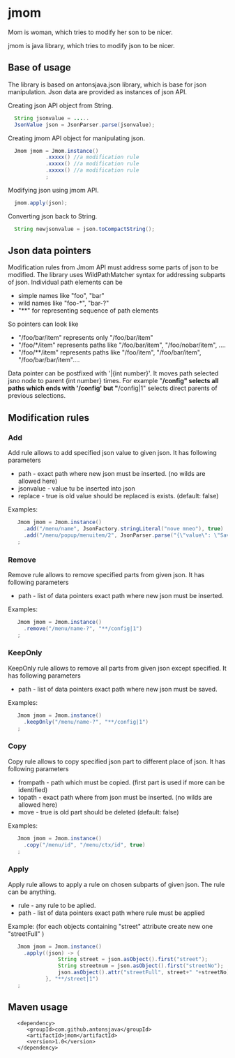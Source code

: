 
# jmom

 Mom is woman, which tries to modify her son to be nicer.

 jmom is java library, which tries to modify json to be nicer.

## Base of usage

 The library is based on antonsjava.json library, which is base for json
 manipulation. Json data are provided as instances of json API.

 Creating json API object from String.
```java
  String jsonvalue = .....
  JsonValue json = JsonParser.parse(jsonvalue);
```
 Creating jmom API object for manipulating json.
```java
  Jmom jmom = Jmom.instance()
            .xxxxx() //a modification rule
            .xxxxx() //a modification rule
            .xxxxx() //a modification rule
            ;
```
 Modifying json using jmom API.
```java
  jmom.apply(json);
```
 Converting json back to String.
```java
  String newjsonvalue = json.toCompactString();
```

## Json data pointers

 Modification rules from Jmom API must address some parts of json to be modified.
 The library uses WildPathMatcher syntax for addressing subparts of json.
 Individual path elements can be
  - simple names like "foo", "bar"
  - wild names like "foo-*", "bar-?" 
  - "**" for representing sequence of path elements	 

 So pointers can look like
  - "/foo/bar/item" represents only "/foo/bar/item"
  - "/foo/*/item" represents paths like "/foo/bar/item", "/foo/nobar/item", ....
  - "/foo/**/item" represents paths like "/foo/item", "/foo/bar/item", "/foo/bar/bar/item"....

 Data pointer can be postfixed with '|{int number}'. It moves path selected jsno node to parent 
 {int number} times. For example "**/config" selects all paths which ends with '/config' but 
 "**/config|1" selects direct parents of previous selections.

## Modification rules

### Add

 Add rule allows to add specified json value to given json. It has following parameters
  - path - exact path where new json must be inserted. (no wilds are allowed here)
  - jsonvalue - value tu be inserted into json
  - replace - true is old value should be replaced is exists. (default: false)

 Examples:
```java
   Jmom jmom = Jmom.instance()
     .add("/menu/name", JsonFactory.stringLiteral("nove mneo"), true)
     .add("/menu/popup/menuitem/2", JsonParser.parse("{\"value\": \"SaveAs\", \"onclick\": \"SaveAs()\"}"), true)
   ;
```

### Remove

 Remove rule allows to remove specified parts from given json. It has following parameters
  - path - list of data pointers exact path where new json must be inserted.

 Examples:
```java
   Jmom jmom = Jmom.instance()
     .remove("/menu/name-?", "**/config|1")
   ;
```

### KeepOnly

 KeepOnly rule allows to remove all parts from given json except specified. It has following parameters
  - path - list of data pointers exact path where new json must be saved.

 Examples:
```java
   Jmom jmom = Jmom.instance()
     .keepOnly("/menu/name-?", "**/config|1")
   ;
```
### Copy

 Copy rule allows to copy specified json part to different place of json. It has following parameters
  - frompath - path which must be copied. (first part is used if more can be identified)
  - topath - exact path where from json must be inserted. (no wilds are allowed here)
  - move - true is old part should be deleted (default: false)

 Examples:
```java
   Jmom jmom = Jmom.instance()
     .copy("/menu/id", "/menu/ctx/id", true)
   ;
```

### Apply

 Apply rule allows to apply a rule on chosen subparts of given json. The rule can be 
 anything. 
  - rule - any rule to be aplied.
  - path - list of data pointers exact path where rule must be applied

 Example: (for each objects containing "street" attribute create new one "streetFull" )
```java
   Jmom jmom = Jmom.instance()
     .apply((json) -> {
                String street = json.asObject().first("street");
                String streetnum = json.asObject().first("streetNo");
                json.asObject().attr("streetFull", street+" "+streetNo);
            }, "**/street|1")
   ;
```

## Maven usage

```
   <dependency>
      <groupId>com.github.antonsjava</groupId>
      <artifactId>jmom</artifactId>
      <version>1.0</version>
   </dependency>
```
